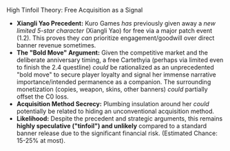 
High Tinfoil Theory: Free Acquisition as a Signal

* **Xiangli Yao Precedent:** Kuro Games *has* previously given away a *new limited 5-star character* (Xiangli Yao) for free via a major patch event (1.2). This proves they *can* prioritize engagement/goodwill over direct banner revenue sometimes.
* **The "Bold Move" Argument:** Given the competitive market and the deliberate anniversary timing, a free Cartethyia (perhaps via limited even to finish the 2.4 questline) *could* be rationalized as an unprecedented "bold move" to secure player loyalty and signal her immense narrative importance/intended permanence as a companion. The surrounding monetization (copies, weapon, skins, other banners) *could* partially offset the C0 loss.
* **Acquisition Method Secrecy:** Plumbing insulation around her *could* potentially be related to hiding an unconventional acquisition method.
* **Likelihood:** Despite the precedent and strategic arguments, this remains **highly speculative ("tinfoil") and unlikely** compared to a standard banner release due to the significant financial risk. (Estimated Chance: 15-25% at most).